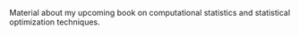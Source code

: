 Material about my upcoming book on computational statistics and statistical optimization techniques.
